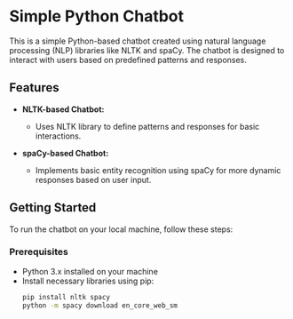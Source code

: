 # Simple Python Chatbot

This is a simple Python-based chatbot created using natural language processing (NLP) libraries like NLTK and spaCy. The chatbot is designed to interact with users based on predefined patterns and responses.

## Features

- **NLTK-based Chatbot:**
  - Uses NLTK library to define patterns and responses for basic interactions.
  
- **spaCy-based Chatbot:**
  - Implements basic entity recognition using spaCy for more dynamic responses based on user input.

## Getting Started

To run the chatbot on your local machine, follow these steps:

### Prerequisites

- Python 3.x installed on your machine
- Install necessary libraries using pip:
  ```sh
  pip install nltk spacy
  python -m spacy download en_core_web_sm
